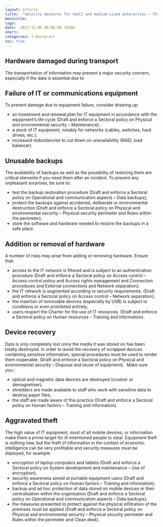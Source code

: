 ```yaml
---
layout: article
title:  "Security measures for small and medium-sized enterprises – Threats to hardware"
menutitle:
logo:
date:  2017-11-06 00:00:00 +0100
short:
categories: f-bestpract
toc: true
---
```

## Hardware damaged during transport
The transportation of information may present a major security concern, especially if the data is essential due to

## Failure of IT or communications equipment
To prevent damage due to equipment failure, consider drawing up:

* an investment and renewal plan for IT equipment in accordance with the equipment’s life cycle (Draft and enforce a Sectoral policy on Physical and environmental security – Maintenance);
* a stock of IT equipment, notably for networks (cables, switches, hard drives, etc.);
* increased redundancies to cut down on unavailability (RAID, load balancer).

## Unusable backups
The availability of backups as well as the possibility of restoring them are critical elements if you need them after an incident. To prevent any unpleasant surprises, be sure to:

* test the backup restoration procedure (Draft and enforce a Sectoral policy on Operational and communication aspects – Data backups);
* protect the backups against accidental, deliberate or environmental destruction (Draft and enforce a Sectoral policy on Physical and environmental security – Physical security perimeter and Rules within the perimeter);
* store the software and hardware needed to restore the backups in a safe place.

## Addition or removal of hardware
A number of risks may arise from adding or removing hardware. Ensure that:

* access to the IT network is filtered and is subject to an authentication procedure (Draft and enforce a Sectoral policy on Access control – Access control policy and Access rights management and Connection procedures and External connections and Network separation);
* the IT network is segmented according to security requirements. (Draft and enforce a Sectoral policy on Access control – Network separation);
* the insertion of removable devices (especially by USB) is subject to conditions or even prohibited entirely;
* users respect the Charter for the use of IT resources. (Draft and enforce a Sectoral policy on Human resources – Training and information).

## Device recovery
Data is only completely lost once the media it was stored on has been totally destroyed. In order to avoid the recovery of scrapped devices containing sensitive information, special procedures must be used to render them inoperable. (Draft and enforce a Sectoral policy on Physical and environmental security – Disposal and reuse of equipment).  Make sure you:: 

* optical and magnetic data devices are destroyed (crusher or demagnetiser);
* shredders are made available to staff who work with sensitive data to destroy paper files;
* the staff are made aware of this practice (Draft and enforce a Sectoral policy on Human factors – Training and information).

## Aggravated theft
The high value of IT equipment, most of all mobile devices, or information make them a prime target for ill-intentioned people to steal. Equipment theft is nothing new, but the theft of information in the context of economic intelligence can be very profitable and security measures must be deployed, for example: 

* encryption of laptop computers and tablets (Draft and enforce a Sectoral policy on System development and maintenance – Use of encryption);
* security awareness aimed at portable equipment users (Draft and enforce a Sectoral policy on Human factors – Training and information);
* backup and ad hoc protection of data stored on mobile devices or their centralisation within the organisation (Draft and enforce a Sectoral policy on Operational and communication aspects – Data backups);
* the measures presented to protect against the physical infiltration of the premises must be applied (Draft and enforce a Sectoral policy on Physical and environmental security – Physical security perimeter and Rules within the perimeter and Clean desk).
